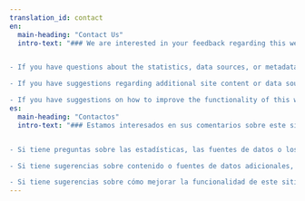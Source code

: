 ```yaml
---
translation_id: contact
en:
  main-heading: "Contact Us"
  intro-text: "### We are interested in your feedback regarding this website and its contents.


- If you have questions about the statistics, data sources, or metadata provided for US national statistics, please contact [SDGs@omb.eop.gov](mailto:US_Chief_Statistician@omb.eop.gov)

- If you have suggestions regarding additional site content or data sources, please contact [SDGs@omb.eop.gov](mailto:US_Chief_Statistician@omb.eop.gov)  

- If you have suggestions on how to improve the functionality of this website, including data accessibility, please contact [datagov@gsa.gov](mailto:datagov@gsa.gov)"
es:
  main-heading: "Contactos"
  intro-text: "### Estamos interesados en sus comentarios sobre este sitio web y sus contenidos.


- Si tiene preguntas sobre las estadísticas, las fuentes de datos o los metadatos proporcionados para las estadísticas nacionales de los Estados Unidos, favor de contactar [SDGs@omb.eop.gov](mailto:US_Chief_Statistician@omb.eop.gov)

- Si tiene sugerencias sobre contenido o fuentes de datos adicionales, favor de contactar [SDGs@omb.eop.gov](mailto:US_Chief_Statistician@omb.eop.gov)  

- Si tiene sugerencias sobre cómo mejorar la funcionalidad de este sitio web, incluyendo la accesibilidad de datos, favor de contactar [datagov@gsa.gov](mailto:datagov@gsa.gov)"
---
```

